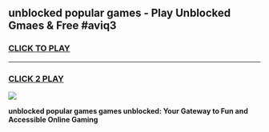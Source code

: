 
## unblocked popular games - Play Unblocked Gmaes & Free #aviq3
<h3>
<a href="https://news.freeplayer.one?title=unblocked_popular_games&ref=24F">CLICK TO PLAY</a></h3>
<hr>

<h3>
<a href="https://news.freeplayer.one?title=unblocked_popular_games&ref=24F">CLICK 2 PLAY</a>
  
</h3>

<a href="https://news.freeplayer.one?title=unblocked_popular_games&ref=24F/"><img src="https://clearcache.store/games.png"></a>


**unblocked popular games games unblocked: Your Gateway to Fun and Accessible Online Gaming**
